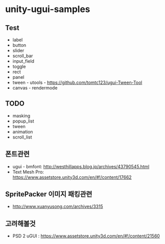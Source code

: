 # unity-ugui-samples



## Test
* label
* button
* slider
* scroll_bar
* input_field
* toggle
* rect
* panel
* tween - utools - https://github.com/tomtc123/ugui-Tween-Tool
* canvas - rendermode



## TODO
* masking
* popup_list
* tween
* animation
* scroll_list




## 폰트관련
* ugui - bmfont: http://westhillapps.blog.jp/archives/43790545.html
* Text Mesh Pro: https://www.assetstore.unity3d.com/en/#!/content/17662

## SpritePacker 이미지 패킹관련
* http://www.xuanyusong.com/archives/3315


## 고려해볼것
* PSD 2 uGUI : https://www.assetstore.unity3d.com/en/#!/content/21560